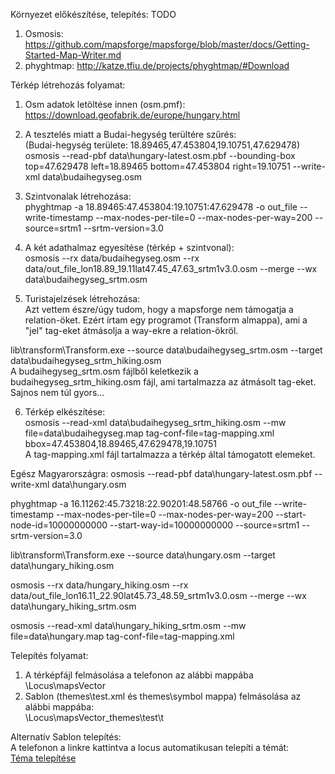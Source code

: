 Környezet előkészítése, telepítés: TODO
1. Osmosis: https://github.com/mapsforge/mapsforge/blob/master/docs/Getting-Started-Map-Writer.md
2. phyghtmap: http://katze.tfiu.de/projects/phyghtmap/#Download

Térkép létrehozás folyamat:
1. Osm adatok letöltése innen (osm.pmf): </br>
https://download.geofabrik.de/europe/hungary.html </br>

2. A tesztelés miatt a Budai-hegység terültére szűrés: </br>
(Budai-hegység területe: 18.89465,47.453804,19.10751,47.629478) </br>
osmosis --read-pbf data\hungary-latest.osm.pbf --bounding-box top=47.629478 left=18.89465 bottom=47.453804 right=19.10751 --write-xml data\budaihegyseg.osm </br>

3. Szintvonalak létrehozása: </br>
phyghtmap -a 18.89465:47.453804:19.10751:47.629478 -o out_file --write-timestamp --max-nodes-per-tile=0 --max-nodes-per-way=200 --source=srtm1 --srtm-version=3.0 </br>

4. A két adathalmaz egyesítése (térkép + szintvonal): </br>
osmosis --rx data/budaihegyseg.osm --rx data/out_file_lon18.89_19.11lat47.45_47.63_srtm1v3.0.osm --merge --wx data\budaihegyseg_srtm.osm </br>

5. Turistajelzések létrehozása: </br>
Azt vettem észre/úgy tudom, hogy a mapsforge nem támogatja a relation-öket. Ezért írtam egy programot (Transform almappa), ami a "jel" tag-eket átmásolja a way-ekre a relation-ökröl. </br>

lib\transform\Transform.exe --source data\budaihegyseg_srtm.osm --target data\budaihegyseg_srtm_hiking.osm </br>
A budaihegyseg_srtm.osm fájlből keletkezik a budaihegyseg_srtm_hiking.osm fájl, ami tartalmazza az átmásolt tag-eket. Sajnos nem túl gyors...</br>

6. Térkép elkészítése: </br>
osmosis --read-xml data\budaihegyseg_srtm_hiking.osm --mw file=data\budaihegyseg.map tag-conf-file=tag-mapping.xml bbox=47.453804,18.89465,47.629478,19.10751 </br>
A tag-mapping.xml fájl tartalmazza a térkép által támogatott elemeket.

Egész Magyarországra:
osmosis --read-pbf data\hungary-latest.osm.pbf --write-xml data\hungary.osm </br>

phyghtmap -a 16.11262:45.73218:22.90201:48.58766 -o out_file --write-timestamp --max-nodes-per-tile=0 --max-nodes-per-way=200 --start-node-id=10000000000 --start-way-id=10000000000 --source=srtm1 --srtm-version=3.0 </br>

lib\transform\Transform.exe --source data\hungary.osm --target data\hungary_hiking.osm </br>

osmosis --rx data/hungary_hiking.osm --rx data/out_file_lon16.11_22.90lat45.73_48.59_srtm1v3.0.osm --merge --wx data\hungary_hiking_srtm.osm </br>

osmosis --read-xml data\hungary_hiking_srtm.osm --mw file=data\hungary.map tag-conf-file=tag-mapping.xml </br>

Telepítés folyamat:
1. A térképfájl felmásolása a telefonon az alábbi mappába </br>
\Locus\mapsVector
2. Sablon (themes\test.xml és themes\symbol mappa) felmásolása az alábbi mappába: </br>
\Locus\mapsVector\_themes\test\t

Alternatív Sablon telepítés: </br>
A telefonon a linkre kattintva a locus automatikusan telepíti a témát: </br>
[Téma telepítése](https://github.com/sellrik/MapsforgeMap/blob/master/theme_locus_action.xml)
